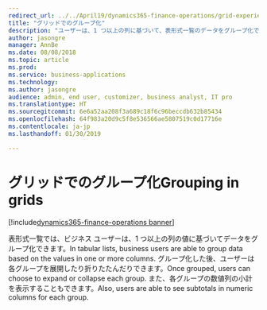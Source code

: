```yaml
---
redirect_url: ../../April19/dynamics365-finance-operations/grid-experience
title: "グリッドでのグループ化"
description: "ユーザーは、1 つ以上の列に基づいて、表形式一覧のデータをグループ化できます。"
author: jasongre
manager: AnnBe
ms.date: 08/08/2018
ms.topic: article
ms.prod: 
ms.service: business-applications
ms.technology: 
ms.author: jasongre
audience: admin, end user, customizer, business analyst, IT pro
ms.translationtype: HT
ms.sourcegitcommit: 6e6a52aa208f3a689c18f6c96beccdb632b85434
ms.openlocfilehash: 64f983a20d9c5f8e536566ae5807519c0d17716e
ms.contentlocale: ja-jp
ms.lasthandoff: 01/30/2019

---
```


# <a name="grouping-in-grids"></a><span data-ttu-id="3e8a3-103">グリッドでのグループ化</span><span class="sxs-lookup"><span data-stu-id="3e8a3-103">Grouping in grids</span></span>

[!include[dynamics365-finance-operations banner](../includes/dynamics365-finance-operations.md)]

<span data-ttu-id="3e8a3-104">表形式一覧では、ビジネス ユーザーは、1 つ以上の列の値に基づいてデータをグループ化できます。</span><span class="sxs-lookup"><span data-stu-id="3e8a3-104">In tabular lists, business users are able to group data based on the values in one or more columns.</span></span> <span data-ttu-id="3e8a3-105">グループ化した後、ユーザーは各グループを展開したり折りたたんだりできます。</span><span class="sxs-lookup"><span data-stu-id="3e8a3-105">Once grouped, users can choose to expand or collapse each group.</span></span> <span data-ttu-id="3e8a3-106">また、各グループの数値列の小計を表示することもできます。</span><span class="sxs-lookup"><span data-stu-id="3e8a3-106">Also, users are able to see subtotals in numeric columns for each group.</span></span>  


